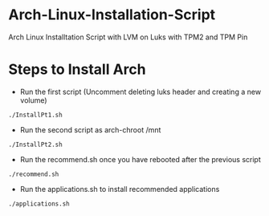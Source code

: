# Arch-Linux-Installation-Script
Arch Linux Installtation Script with LVM on Luks with TPM2 and TPM Pin 


# Steps to Install Arch

- Run the first script (Uncomment deleting luks header and creating a new volume)
``` 
./InstallPt1.sh
```
- Run the second script as arch-chroot /mnt

```
./InstallPt2.sh
```

- Run the recommend.sh once you have rebooted after the previous script

```
./recommend.sh
```

- Run the applications.sh to install recommended applications

```
./applications.sh
```


